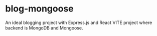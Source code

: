 # blog-mongoose
An ideal blogging project with Express.js and React VITE project where backend is MongoDB and Mongoose.
